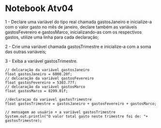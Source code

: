 # Notebook Atv04

1 - Declare uma variável do tipo real chamada gastosJaneiro e inicialize-a com o valor gasto no mês de janeiro, declare também as variáveis gastosFevereiro e gastosMarco, inicializando-as com os respectivos gastos, utilize uma linha para cada declaração;

2 - Crie uma variável chamada gastosTrimestre e inicialize-a com a soma das outras variáveis;

3 - Exiba a variável gastosTrimestre.

```
// delcaração da variável gastosJaneiro
float gastosJaneiro = 6000.20f;
// delcaração da variável gastosFevereiro
float gastosFevereiro = 5303.77f;
// delcaração da variável gastosMarco
float gastosMarco = 8299.01f;

//declaraçao da variavel gastosTrimestre
float gastosTrimestre = gastosJaneiro + gastosFevereiro + gastosMarco;

// mensagem ao usuário + a variável gastosTrimestre
System.out.println("O valor total gasto neste trimestre foi de: "+ gastosTrimestre);
```
